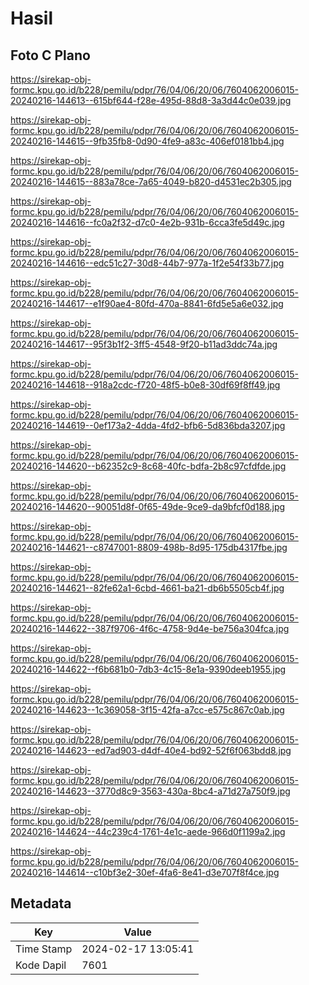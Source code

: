 # Hasil

## Foto C Plano

https://sirekap-obj-formc.kpu.go.id/b228/pemilu/pdpr/76/04/06/20/06/7604062006015-20240216-144613--615bf644-f28e-495d-88d8-3a3d44c0e039.jpg

https://sirekap-obj-formc.kpu.go.id/b228/pemilu/pdpr/76/04/06/20/06/7604062006015-20240216-144615--9fb35fb8-0d90-4fe9-a83c-406ef0181bb4.jpg

https://sirekap-obj-formc.kpu.go.id/b228/pemilu/pdpr/76/04/06/20/06/7604062006015-20240216-144615--883a78ce-7a65-4049-b820-d4531ec2b305.jpg

https://sirekap-obj-formc.kpu.go.id/b228/pemilu/pdpr/76/04/06/20/06/7604062006015-20240216-144616--fc0a2f32-d7c0-4e2b-931b-6cca3fe5d49c.jpg

https://sirekap-obj-formc.kpu.go.id/b228/pemilu/pdpr/76/04/06/20/06/7604062006015-20240216-144616--edc51c27-30d8-44b7-977a-1f2e54f33b77.jpg

https://sirekap-obj-formc.kpu.go.id/b228/pemilu/pdpr/76/04/06/20/06/7604062006015-20240216-144617--e1f90ae4-80fd-470a-8841-6fd5e5a6e032.jpg

https://sirekap-obj-formc.kpu.go.id/b228/pemilu/pdpr/76/04/06/20/06/7604062006015-20240216-144617--95f3b1f2-3ff5-4548-9f20-b11ad3ddc74a.jpg

https://sirekap-obj-formc.kpu.go.id/b228/pemilu/pdpr/76/04/06/20/06/7604062006015-20240216-144618--918a2cdc-f720-48f5-b0e8-30df69f8ff49.jpg

https://sirekap-obj-formc.kpu.go.id/b228/pemilu/pdpr/76/04/06/20/06/7604062006015-20240216-144619--0ef173a2-4dda-4fd2-bfb6-5d836bda3207.jpg

https://sirekap-obj-formc.kpu.go.id/b228/pemilu/pdpr/76/04/06/20/06/7604062006015-20240216-144620--b62352c9-8c68-40fc-bdfa-2b8c97cfdfde.jpg

https://sirekap-obj-formc.kpu.go.id/b228/pemilu/pdpr/76/04/06/20/06/7604062006015-20240216-144620--90051d8f-0f65-49de-9ce9-da9bfcf0d188.jpg

https://sirekap-obj-formc.kpu.go.id/b228/pemilu/pdpr/76/04/06/20/06/7604062006015-20240216-144621--c8747001-8809-498b-8d95-175db4317fbe.jpg

https://sirekap-obj-formc.kpu.go.id/b228/pemilu/pdpr/76/04/06/20/06/7604062006015-20240216-144621--82fe62a1-6cbd-4661-ba21-db6b5505cb4f.jpg

https://sirekap-obj-formc.kpu.go.id/b228/pemilu/pdpr/76/04/06/20/06/7604062006015-20240216-144622--387f9706-4f6c-4758-9d4e-be756a304fca.jpg

https://sirekap-obj-formc.kpu.go.id/b228/pemilu/pdpr/76/04/06/20/06/7604062006015-20240216-144622--f6b681b0-7db3-4c15-8e1a-9390deeb1955.jpg

https://sirekap-obj-formc.kpu.go.id/b228/pemilu/pdpr/76/04/06/20/06/7604062006015-20240216-144623--1c369058-3f15-42fa-a7cc-e575c867c0ab.jpg

https://sirekap-obj-formc.kpu.go.id/b228/pemilu/pdpr/76/04/06/20/06/7604062006015-20240216-144623--ed7ad903-d4df-40e4-bd92-52f6f063bdd8.jpg

https://sirekap-obj-formc.kpu.go.id/b228/pemilu/pdpr/76/04/06/20/06/7604062006015-20240216-144623--3770d8c9-3563-430a-8bc4-a71d27a750f9.jpg

https://sirekap-obj-formc.kpu.go.id/b228/pemilu/pdpr/76/04/06/20/06/7604062006015-20240216-144624--44c239c4-1761-4e1c-aede-966d0f1199a2.jpg

https://sirekap-obj-formc.kpu.go.id/b228/pemilu/pdpr/76/04/06/20/06/7604062006015-20240216-144614--c10bf3e2-30ef-4fa6-8e41-d3e707f8f4ce.jpg


## Metadata

| Key        | Value               |
| ---------- | ------------------- |
| Time Stamp | 2024-02-17 13:05:41 |
| Kode Dapil | 7601                |



